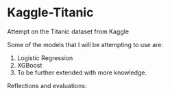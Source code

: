 # Kaggle-Titanic
Attempt on the Titanic dataset from Kaggle


Some of the models that I will be attempting to use are:

1) Logistic Regression
2) XGBoost
3) To be further extended with more knowledge.

Reflections and evaluations:

